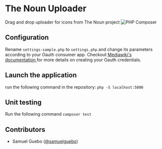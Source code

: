 # The Noun Uploader
Drag and drop uploader for icons from The Noun project
![PHP Composer](https://github.com/samuelguebo/thenoun-uploader/workflows/PHP%20Composer/badge.svg)

## Configuration
Rename `settings-sample.php` to `settings.php` and change its parameters according to your Oauth consumer app. Checkout [Mediawiki's documentation ](https://www.mediawiki.org/wiki/Help:OAuth) for more details on creating your Oauth credentials.

## Launch the application
run the following command in the repository: `php -S localhost:5000`

## Unit testing
Run the following command `composer test`

## Contributors 
 * Samuel Guebo ([@samuelguebo](https://twitter/com/samuelguebo))
